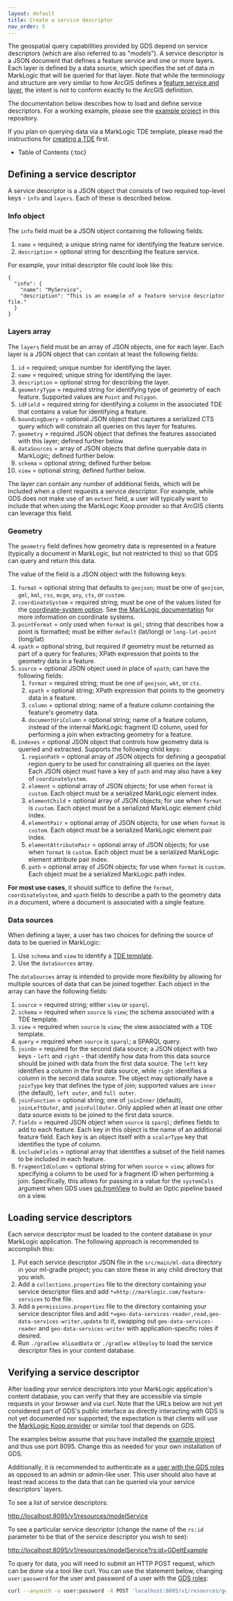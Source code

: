 ```yaml
---
layout: default
title: Create a service descriptor
nav_order: 5
---
```


The geospatial query capabilities provided by GDS depend on service descriptors (which are also referred to as 
"models"). A service descriptor is a JSON 
document that defines a feature service and one or more layers. Each layer is defined by a data source, which specifies 
the set of data in MarkLogic that will be queried for that layer. Note that while the terminology and structure are 
very similar to how ArcGIS defines a 
[feature service and layer](https://developers.arcgis.com/rest/services-reference/enterprise/layer-feature-service-.htm),
the intent is not to conform exactly to the ArcGIS definition. 

The documentation below describes how to load and define service descriptors. For a working example, please see the 
[example project](https://github.com/marklogic-community/marklogic-geo-data-services/tree/master/examples/sample-project/src/main/ml-data/example/services) 
in this repository.

If you plan on querying data via a MarkLogic TDE template, please read the instructions for 
[creating a TDE](create-tde.md) first. 

* Table of Contents
{:toc}

## Defining a service descriptor

A service descriptor is a JSON object that consists of two required top-level keys - `info` and `layers`. Each of these
is described below.

### Info object

The `info` field must be a JSON object containing the following fields:

1. `name` = required; a unique string name for identifying the feature service.
2. `description` = optional string for describing the feature service.

For example, your initial descriptor file could look like this:

```
{
  "info": {
    "name": "MyService",
    "description": "This is an example of a feature service descriptor file."
  }
}
```


### Layers array

The `layers` field must be an array of JSON objects, one for each layer. Each layer is a JSON object that can 
contain at least the following fields:

1. `id` = required; unique number for identifying the layer.
2. `name` = required; unique string for identifying the layer.
3. `description` = optional string for describing the layer.
4. `geometryType` = required string for identifying type of geometry of each feature. Supported values are `Point` 
   and `Polygon`.
5. `idField` = required string for identifying a column in the associated TDE that contains a value for 
   identifying a feature. 
6. `boundingQuery` = optional JSON object that captures a serialized CTS query which will constrain all queries on 
   this layer for features. 
7. `geometry` = required JSON object that defines the features associated with this layer; defined further below.
8. `dataSources` = array of JSON objects that define queryable data in MarkLogic; defined further below.
9. `schema` = optional string; defined further below.
10. `view` = optional string; defined further below. 

The layer can contain any number of additional fields, which will be included when a client requests a service
descriptor. For example, while GDS does not make use of an `extent` field, a user will typically want to include that
when using the MarkLogic Koop provider so that ArcGIS clients can leverage this field.

### Geometry 

The `geometry` field defines how geometry data is represented in a feature (typically a document in MarkLogic, but 
not restricted to this) so that GDS can query and return this data.  

The value of the field is a JSON object with the following keys:

1. `format` = optional string that defaults to `geojson`; must be one of `geojson`, `gml`, `kml`, `rss`, `mcgm`, 
   `any`, `cts`, or `custom`. 
2. `coordinateSystem` = required string; must be one of the values listed for the 
   [coordinate-system option](https://docs.marklogic.com/geo.geospatialQuery). See
   [the MarkLogic documentation](https://docs.marklogic.com/guide/search-dev/geospatial#id_98149) for more 
   information on coordinate systems.
3. `pointFormat` = only used when `format` is `gml`; string that describes how a point is formatted; must be either 
   `default` (lat/long) or `long-lat-point` (long/lat)
4. `xpath` = optional string, but required if geometry must be returned as part of a query for features; XPath 
   expression that points to the geometry data in a feature. 
5. `source` = optional JSON object used in place of `xpath`; can have the following fields:
   1. `format` = required string; must be one of `geojson`, `wkt`, or `cts`.
   2. `xpath` = optional string; XPath expression that points to the geometry data in a feature.
   3. `column` = optional string; name of a feature column containing the feature's geometry data. 
   4. `documentUriColumn` = optional string; name of a feature column, instead of the internal MarkLogic fragment ID 
      column, used for performing a join when extracting geometry for a feature.
6. `indexes` = optional JSON object that controls how geometry data is queried and extracted. Supports the following 
   child keys:
   1. `regionPath` = optional array of JSON objects for defining a geospatial region query to be used for 
      constraining all queries on the layer. Each JSON object must have a key of `path` and may also have a key of 
      `coordinateSystem`. 
   2. `element` = optional array of JSON objects; for use when `format` is `custom`. Each object must be a 
      serialized MarkLogic element index.
   3. `elementChild` = optional array of JSON objects; for use when `format` is `custom`. Each object must be a
      serialized MarkLogic element child index.
   4. `elementPair` = optional array of JSON objects; for use when `format` is `custom`. Each object must be a
      serialized MarkLogic element pair index.
   5. `elementAttributePair` = optional array of JSON objects; for use when `format` is `custom`. Each object must be a
      serialized MarkLogic element attribute pair index.
   6. `path` = optional array of JSON objects; for use when `format` is `custom`. Each object must be a
      serialized MarkLogic path index.

**For most use cases**, it should suffice to define the `format`, `coordinateSystem`, and `xpath` fields to describe 
a path to the geometry data in a document, where a document is associated with a single feature. 


### Data sources

When defining a layer, a user has two choices for defining the source of data to be queried in MarkLogic:

1. Use `schema` and `view` to identify a [TDE template](https://docs.marklogic.com/guide/app-dev/TDE). 
2. Use the `dataSources` array.

The `dataSources` array is intended to provide more flexibility by allowing for multiple sources of data that can be
joined together. Each object in the array can have the following fields:

1. `source` = required string; either `view` or `sparql`.
2. `schema` = required when `source` is `view`; the schema associated with a TDE template.
3. `view` = required when `source` is `view`; the view associated with a TDE template.
4. `query` = required when `source` is `sparql`; a SPARQL query. 
5. `joinOn` = required for the second data source; a JSON object with two keys - `left` and `right` - that 
   identify how data from this data source should be joined with data from the first data source. The `left` key 
   identifies a column in the first data source, while `right` identifies a column in the second data source. The 
   object may optionally have a `joinType` key that defines the type of join; supported values are `inner` (the 
   default), `left outer`, and `full outer`. 
6. `joinFunction` = optional string; one of `joinInner` (default), `joinLeftOuter`, and `joinFullOuter`. Only 
   applied when at least one other data source exists to be joined to the first data source. 
7. `fields` = required JSON object when `source` is `sparql`; defines fields to add to each feature. Each key in 
   this object is the name of an additional feature field. Each key is an object itself with a
   `scalarType` key that identifies the type of column.
8. `includeFields` = optional array that identifies a subset of the field names to be included in each feature. 
9. `fragmentIdColumn` = optional string for when `source` = `view`; allows for specifying a column to be used for a 
   fragment ID when performing a join. Specifically, this allows for passing in a value for the `systemCols` 
   argument when GDS uses [op.fromView](https://docs.marklogic.com/op.fromView) to build an Optic pipeline based on 
   a view. 

## Loading service descriptors

Each service descriptor must be loaded to the content database in your MarkLogic application. The following approach is
recommended to accomplish this:

1. Put each service descriptor JSON file in the `src/main/ml-data` directory in your ml-gradle project; you can
   store these in any child directory that you wish.
2. Add a `collections.properties` file to the directory containing your service descriptor files and add
   `*=http://marklogic.com/feature-services` to the file.
3. Add a `permissions.properties` file to the directory containing your service descriptor files and add
   `*=geo-data-services-reader,read,geo-data-services-writer,update` to it, swapping out `geo-data-services-reader` and 
   `geo-data-services-writer` with application-specific roles if desired.
4. Run `./gradlew mlLoadData` or `./gradlew mlDeploy` to load the service descriptor files in your content database.

## Verifying a service descriptor

After loading your service descriptors into your MarkLogic application's content database, you can verify that they
are accessible via simple requests in your browser and via curl. Note that the URLs below are not yet considered part
of GDS's public interface as directly interacting with GDS is not yet documented nor supported; the expectation is that
clients will use the [MarkLogic Koop provider](https://github.com/koopjs/koop-provider-marklogic) or similar tool 
that depends on GDS. 

The examples below assume that you have installed the 
[example project](https://github.com/marklogic-community/marklogic-geo-data-services/tree/master/examples/sample-project) 
and thus use port 8095. Change this as needed for your own installation of GDS.

Additionally, it is recommended to authenticate as a [user with the GDS roles](create-user.md) as opposed to an admin 
or admin-like user. This user should also have at least read access to the data that can be queried via your service
descriptors' layers. 

To see a list of service descriptors:

<http://localhost:8095/v1/resources/modelService>

To see a particular service descriptor (change the name of the `rs:id` parameter to be that of the service 
descriptor you wish to see):

<http://localhost:8095/v1/resources/modelService?rs:id=GDeltExample>

To query for data, you will need to submit an HTTP POST request, which can be done via a tool like curl. You can use
the statement below, changing `user:password` for the user and password of a user with the [GDS roles](create-user.md):

```bash
curl --anyauth -u user:password -X POST 'localhost:8095/v1/resources/geoQueryService' --header 'Content-Type:application/json' --data-raw '{"params":{"id":"GDeltExample","layer":0,"method":"query"},"query":{"returnCountOnly":true}}'
```
